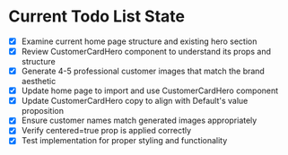 <!-- DO NOT EDIT - Managed by todo_list tool -->
<!-- Updated: 2025-08-29T18:17:23.205Z -->

# Current Todo List State

- [x] Examine current home page structure and existing hero section
- [x] Review CustomerCardHero component to understand its props and structure
- [x] Generate 4-5 professional customer images that match the brand aesthetic
- [x] Update home page to import and use CustomerCardHero component
- [x] Update CustomerCardHero copy to align with Default's value proposition
- [x] Ensure customer names match generated images appropriately
- [x] Verify centered=true prop is applied correctly
- [x] Test implementation for proper styling and functionality

